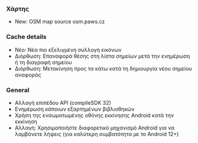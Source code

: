 ### Χάρτης
- New: OSM map source osm.paws.cz

### Cache details
- Νέο: Νέα πιο εξελιγμένη συλλογή εικόνων
- Διόρθωση: Επαναφορά θέσης στη λίστα σημείων μετά την ενημέρωση ή τη διαγραφή σημείου
- Διόρθωση: Μετακίνηση προς τα κάτω κατά τη δημιουργία νέου σημείου αναφοράς

### General
- Αλλαγή επιπέδου API (compileSDK 32)
- Ενημέρωση κάποιων εξαρτημένων βιβλιοθηκών
- Χρήση της ενσωματωμένης οθόνης εκκίνησης Android κατά την εκκίνηση
- Αλλαγή: Χρησιμοποιήστε διαφορετικό μηχανισμό Android για να λαμβάνετε λήψεις (για καλύτερη συμβατότητα με το Android 12+)
